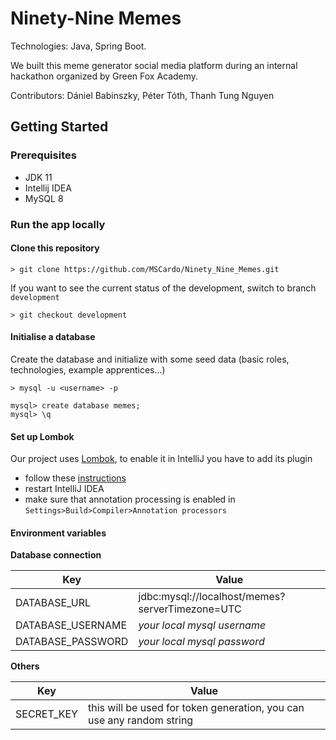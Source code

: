 # Ninety-Nine Memes

Technologies: Java, Spring Boot.

We built this meme generator social media platform during an internal hackathon organized by Green Fox Academy.

Contributors: Dániel Babinszky, Péter Tóth, Thanh Tung Nguyen

## Getting Started

### Prerequisites

 * JDK 11
 * Intellij IDEA
 * MySQL 8 
 
### Run the app locally

#### Clone this repository

```
> git clone https://github.com/MSCardo/Ninety_Nine_Memes.git
```

If you want to see the current status of the development, switch to branch `development`

```
> git checkout development
```

#### Initialise a database
Create the database and initialize with some seed data (basic roles, technologies, example apprentices...)

```
> mysql -u <username> -p

mysql> create database memes;
mysql> \q
```

#### Set up Lombok

Our project uses [Lombok](https://projectlombok.org/), to enable it in IntelliJ you have to add its plugin 
 * follow these [instructions](https://projectlombok.org/setup/intellij)
 * restart IntelliJ IDEA
 * make sure that annotation processing is enabled in `Settings>Build>Compiler>Annotation processors`
 
#### Environment variables

**Database connection**

| Key | Value |
| --- | ----- |
|DATABASE_URL | jdbc:mysql://localhost/memes?serverTimezone=UTC |
|DATABASE_USERNAME | *your local mysql username* |
|DATABASE_PASSWORD | *your local mysql password* |

**Others**

| Key | Value |
| --- | ----- | 
|SECRET_KEY| this will be used for token generation, you can use any random string |
